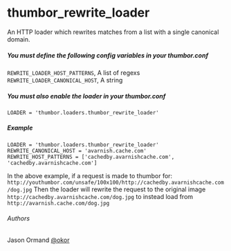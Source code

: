 # thumbor_rewrite_loader
An HTTP loader which rewrites matches from a list with a single canonical domain.


##### You must define the following config variables in your thumbor.conf
`REWRITE_LOADER_HOST_PATTERNS`, A list of regexs
`REWRITE_LOADER_CANONICAL_HOST`, A string

##### You must also enable the loader in your thumbor.conf
`LOADER = 'thumbor.loaders.thumbor_rewrite_loader'`

##### Example
```
LOADER = 'thumbor.loaders.thumbor_rewrite_loader'
REWRITE_CANONICAL_HOST = 'avarnish.cache.com'
REWRITE_HOST_PATTERNS = ['cachedby.avarnishcache.com', 'cachedby.avarnishcache.com']
```

In the above example, if a request is made to thumbor for: `http://youthumbor.com/unsafe/100x100/http://cachedby.avarnishcache.com/dog.jpg`
Then the loader will rewrite the request to the original image `http://cachedby.avarnishcache.com/dog.jpg` to instead load from `http://avarnish.cache.com/dog.jpg`


###### Authors
Jason Ormand [@okor](https://twitter.com/okor)
